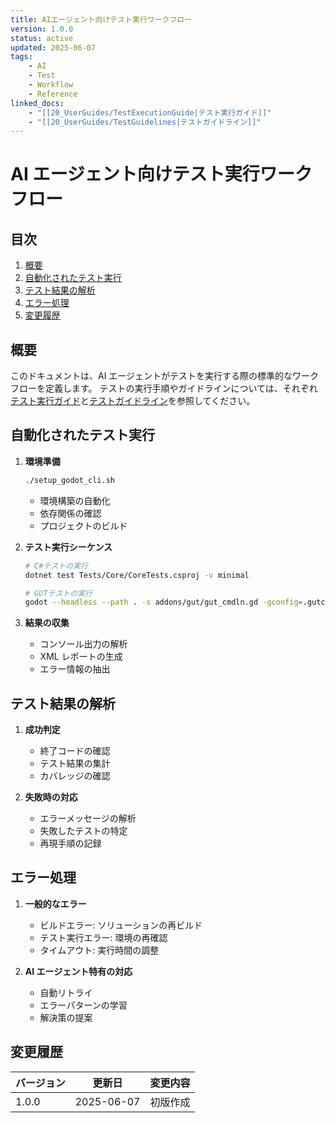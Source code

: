 ```yaml
---
title: AIエージェント向けテスト実行ワークフロー
version: 1.0.0
status: active
updated: 2025-06-07
tags:
    - AI
    - Test
    - Workflow
    - Reference
linked_docs:
    - "[[20_UserGuides/TestExecutionGuide|テスト実行ガイド]]"
    - "[[20_UserGuides/TestGuidelines|テストガイドライン]]"
---
```


# AI エージェント向けテスト実行ワークフロー

## 目次

1. [概要](#概要)
2. [自動化されたテスト実行](#自動化されたテスト実行)
3. [テスト結果の解析](#テスト結果の解析)
4. [エラー処理](#エラー処理)
5. [変更履歴](#変更履歴)

## 概要

このドキュメントは、AI エージェントがテストを実行する際の標準的なワークフローを定義します。
テストの実行手順やガイドラインについては、それぞれ[テスト実行ガイド](TestExecutionGuide.md)と[テストガイドライン](TestGuidelines.md)を参照してください。

## 自動化されたテスト実行

1. **環境準備**

    ```bash
    ./setup_godot_cli.sh
    ```

    - 環境構築の自動化
    - 依存関係の確認
    - プロジェクトのビルド

2. **テスト実行シーケンス**

    ```bash
    # C#テストの実行
    dotnet test Tests/Core/CoreTests.csproj -v minimal

    # GUTテストの実行
    godot --headless --path . -s addons/gut/gut_cmdln.gd -gconfig=.gutconfig.json
    ```

3. **結果の収集**
    - コンソール出力の解析
    - XML レポートの生成
    - エラー情報の抽出

## テスト結果の解析

1. **成功判定**

    - 終了コードの確認
    - テスト結果の集計
    - カバレッジの確認

2. **失敗時の対応**
    - エラーメッセージの解析
    - 失敗したテストの特定
    - 再現手順の記録

## エラー処理

1. **一般的なエラー**

    - ビルドエラー: ソリューションの再ビルド
    - テスト実行エラー: 環境の再確認
    - タイムアウト: 実行時間の調整

2. **AI エージェント特有の対応**
    - 自動リトライ
    - エラーパターンの学習
    - 解決策の提案

## 変更履歴

| バージョン | 更新日     | 変更内容 |
| ---------- | ---------- | -------- |
| 1.0.0      | 2025-06-07 | 初版作成 |

